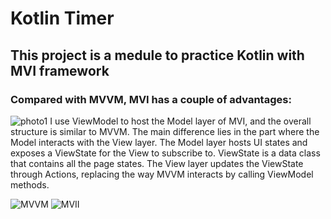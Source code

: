 # Kotlin Timer

## This project is a medule to practice Kotlin with MVI framework
### Compared with MVVM, MVI has a couple of advantages: 
![photo1]("")
I use ViewModel to host the Model layer of MVI, and the overall structure is similar to MVVM. The main difference lies in the part where the Model interacts with the View layer.
The Model layer hosts UI states and exposes a ViewState for the View to subscribe to. ViewState is a data class that contains all the page states.
The View layer updates the ViewState through Actions, replacing the way MVVM interacts by calling ViewModel methods.

![MVVM]("")
![MVII]("")
